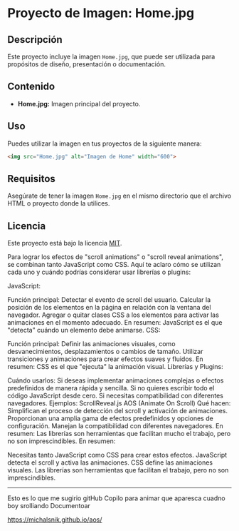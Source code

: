 # Proyecto de Imagen: Home.jpg

## Descripción

Este proyecto incluye la imagen `Home.jpg`, que puede ser utilizada para propósitos de diseño, presentación o documentación.

## Contenido

- **Home.jpg:** Imagen principal del proyecto.

## Uso

Puedes utilizar la imagen en tus proyectos de la siguiente manera:

```html
<img src="Home.jpg" alt="Imagen de Home" width="600">
```

## Requisitos

Asegúrate de tener la imagen `Home.jpg` en el mismo directorio que el archivo HTML o proyecto donde la utilices.

## Licencia

Este proyecto está bajo la licencia [MIT](https://opensource.org/licenses/MIT).



Para lograr los efectos de "scroll animations" o "scroll reveal animations", se combinan tanto JavaScript como CSS. Aquí te aclaro cómo se utilizan cada uno y cuándo podrías considerar usar librerías o plugins:

JavaScript:

Función principal:
Detectar el evento de scroll del usuario.
Calcular la posición de los elementos en la página en relación con la ventana del navegador.
Agregar o quitar clases CSS a los elementos para activar las animaciones en el momento adecuado.
En resumen: JavaScript es el que "detecta" cuándo un elemento debe animarse.
CSS:

Función principal:
Definir las animaciones visuales, como desvanecimientos, desplazamientos o cambios de tamaño.
Utilizar transiciones y animaciones para crear efectos suaves y fluidos.
En resumen: CSS es el que "ejecuta" la animación visual.
Librerías y Plugins:

Cuándo usarlos:
Si deseas implementar animaciones complejas o efectos predefinidos de manera rápida y sencilla.
Si no quieres escribir todo el código JavaScript desde cero.
Si necesitas compatibilidad con diferentes navegadores.
Ejemplos:
ScrollReveal.js
AOS (Animate On Scroll)
Qué hacen:
Simplifican el proceso de detección del scroll y activación de animaciones.
Proporcionan una amplia gama de efectos predefinidos y opciones de configuración.
Manejan la compatibilidad con diferentes navegadores.
En resumen: Las librerías son herramientas que facilitan mucho el trabajo, pero no son imprescindibles.
En resumen:

Necesitas tanto JavaScript como CSS para crear estos efectos.
JavaScript detecta el scroll y activa las animaciones.
CSS define las animaciones visuales.
Las librerías son herramientas que facilitan el trabajo, pero no son imprescindibles.


----------------

Esto es lo que me sugirio gitHub Copilo para animar que aparesca cuadno boy srolliando 
Documentoar 



https://michalsnik.github.io/aos/





